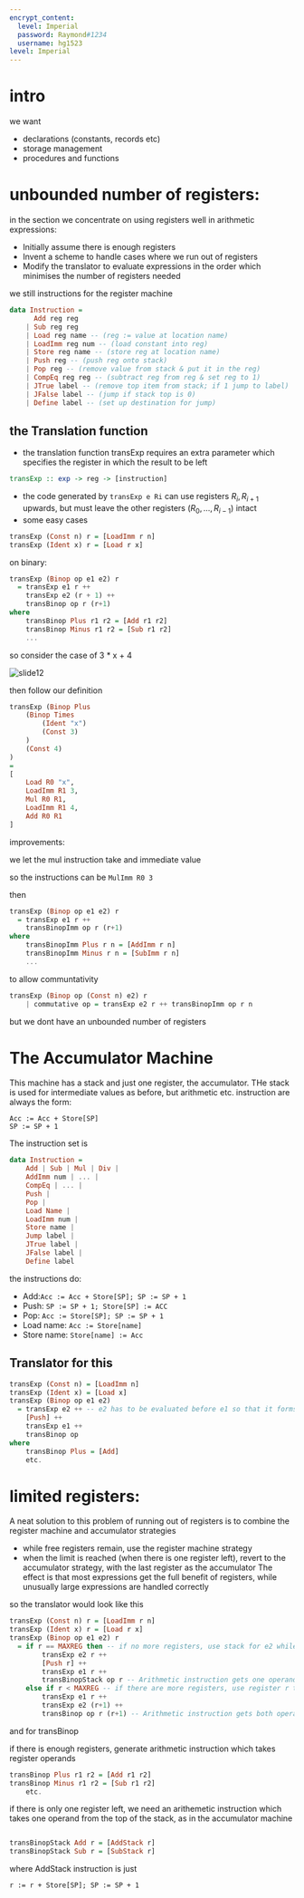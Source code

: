 ```yaml
---
encrypt_content:
  level: Imperial
  password: Raymond#1234
  username: hg1523
level: Imperial
---
```


# intro
we want
- declarations (constants, records etc)
- storage management
- procedures and functions
# unbounded number of registers:

in the section we concentrate on using registers well in arithmetic expressions:

- Initially assume there is enough registers
- Invent a scheme to handle cases where we run out of registers
- Modify the translator to evaluate expressions in the order which minimises the number of registers needed

we still instructions for the register machine

```haskell
data Instruction = 
	  Add reg reg
	| Sub reg reg
	| Load reg name -- (reg := value at location name)
	| LoadImm reg num -- (load constant into reg)
	| Store reg name -- (store reg at location name)
	| Push reg -- (push reg onto stack)
	| Pop reg -- (remove value from stack & put it in the reg)
	| CompEq reg reg -- (subtract reg from reg & set reg to 1)
	| JTrue label -- (remove top item from stack; if 1 jump to label) 
	| JFalse label -- (jump if stack top is 0) 
	| Define label -- (set up destination for jump)
```

## the Translation function

- the translation function transExp requires an extra parameter which specifies the register in which the result to be left

```haskell
transExp :: exp -> reg -> [instruction]
```

- the code generated by `transExp e Ri` can use registers $R_i,R_{i+1}$ upwards, but must leave the other registers $(R_0,\dots,R_{i-1})$ intact
- some easy cases
```haskell
transExp (Const n) r = [LoadImm r n]
transExp (Ident x) r = [Load r x]
```

on binary:

```haskell
transExp (Binop op e1 e2) r
  = transExp e1 r ++
	transExp e2 (r + 1) ++
	transBinop op r (r+1)
where
	transBinop Plus r1 r2 = [Add r1 r2]
	transBinop Minus r1 r2 = [Sub r1 r2]
	...
```

so consider the case of 3 * x + 4

![slide12](lecture4-slide12.png)

then follow our definition

```haskell
transExp (Binop Plus 
	(Binop Times 
		(Ident "x")
		(Const 3)
	)
	(Const 4)
)
= 
[
	Load R0 "x",
	LoadImm R1 3,
	Mul R0 R1,
	LoadImm R1 4,
	Add R0 R1
]
```

improvements:

we let the mul instruction take and immediate value

so the instructions can be `MulImm R0 3`

then 

```haskell
transExp (Binop op e1 e2) r
  = transExp e1 r ++
	transBinopImm op r (r+1)
where
	transBinopImm Plus r n = [AddImm r n]
	transBinopImm Minus r n = [SubImm r n]
	...
```

to allow communtativity

```haskell
transExp (Binop op (Const n) e2) r
	| commutative op = transExp e2 r ++ transBinopImm op r n
```

but we dont have an unbounded number of registers

# The Accumulator Machine

This machine has a stack and just one register, the accumulator. THe stack is used for intermediate values as before, but arithmetic etc. instruction are always the form:

```
Acc := Acc + Store[SP]
SP := SP + 1
```

The instruction set is

```haskell
data Instruction = 
	Add | Sub | Mul | Div |
	AddImm num | ... |
	CompEq | ... |
	Push |
	Pop |
	Load Name |
	LoadImm num |
	Store name |
	Jump label |
	JTrue label |
	JFalse label |
	Define label
```

the instructions do:

- Add:`Acc := Acc + Store[SP]; SP := SP + 1`
- Push: `SP := SP + 1; Store[SP] := ACC`
- Pop: `Acc := Store[SP]; SP := SP + 1`
- Load name: `Acc := Store[name]`
- Store name: `Store[name] := Acc`

## Translator for this

```haskell
transExp (Const n) = [LoadImm n]
transExp (Ident x) = [Load x]
transExp (Binop op e1 e2)
  = transExp e2 ++ -- e2 has to be evaluated before e1 so that it forms the right-hand operand of the binary operator
	[Push] ++
	transExp e1 ++
	transBinop op
where
	transBinop Plus = [Add]
	etc.
```

# limited registers:

A neat solution to this problem of running out of registers is to combine the register machine and accumulator strategies

- while free registers remain, use the register machine strategy
- when the limit is reached (when there is one register left), revert to the accumulator strategy, with the last register as the accumulator
The effect is that most expressions get the full benefit of registers, while unusually large expressions are handled correctly

so the translator would look like this

```haskell
transExp (Const n) r = [LoadImm r n]
transExp (Ident x) r = [Load r x]
transExp (Binop op e1 e2) r
  = if r == MAXREG then -- if no more registers, use stack for e2 while evaluating e1
		transExp e2 r ++
		[Push r] ++
		transExp e1 r ++
		transBinopStack op r -- Arithmetic instruction gets one operand from stack (next slide)
	else if r < MAXREG -- if there are more registers, use register r to hold e1. Evaluate e2 leaving the result in r+1
		transExp e1 r ++
		transExp e2 (r+1) ++
		transBinop op r (r+1) -- Arithmetic instruction gets both operands from registers
```

and for transBinop

if there is enough registers, generate arithmetic instruction which takes register operands
```haskell
transBinop Plus r1 r2 = [Add r1 r2]
transBinop Minus r1 r2 = [Sub r1 r2]
	etc.
```


if there is only one register left, we need an arithemetic instruction which takes one operand from the top of the stack, as in the accumulator machine

```haskell

transBinopStack Add r = [AddStack r]
transBinopStack Sub r = [SubStack r]
```

where AddStack instruction is just

`r := r + Store[SP]; SP := SP + 1`
